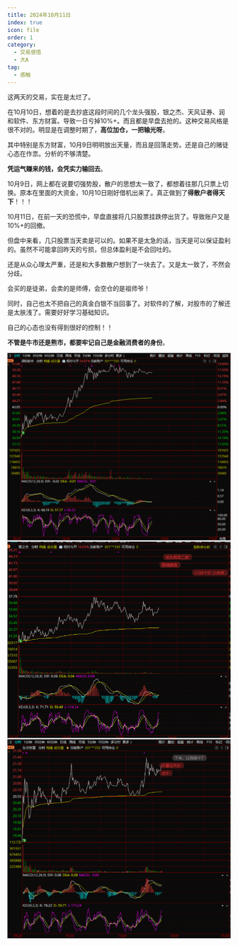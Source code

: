 ```yaml
---
title: 2024年10月11日
index: true
icon: file
order: 1
category:
  - 交易感悟
  - 大A
tag:
  - 感触
---
```


这两天的交易，实在是太烂了。

在10月10日，想着的是去抄底这段时间的几个龙头强股，银之杰、天风证券、润和软件、东方财富。导致一日亏掉10%+。而且都是早盘去抢的。这种交易风格是很不对的。明显是在调整时期了，**高位加仓，一把输光呀**。

其中特别是东方财富，10月9日明明放出天量，而且是回落走势。还是自己的赌徒心态在作祟。分析的不够清楚。

**凭运气赚来的钱，会凭实力输回去**。

10月9日，网上都在说要切强势股，散户的思想太一致了，都想着往那几只票上切换。原本在里面的大资金，10月10日刚好借机出来了。真正做到了**得散户者得天下**！！！

10月11日，在前一天的恐慌中，早盘直接将几只股票挂跌停出货了。导致账户又是10%+的回撤。

但盘中来看，几只股票当天卖是可以的。如果不是太急的话，当天是可以保证盈利的。虽然不可能拿回昨天的亏损，但总体盈利是不会回吐的。

还是从众心理太严重，还是和大多数散户想到了一块去了。又是太一致了，不然会分歧。

会买的是徒弟，会卖的是师傅，会空仓的是祖师爷！

同时，自己也太不把自己的真金白银不当回事了。对软件的了解，对股市的了解还是太肤浅了。需要好好学习基础知识。

自己的心态也没有得到很好的控制！！

**不管是牛市还是熊市，都要牢记自己是金融消费者的身份**。

![alt text](image.png)
![alt text](image-1.png)
![alt text](image-2.png)
